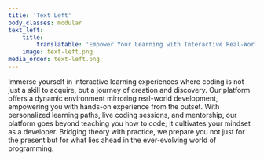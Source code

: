 ```yaml
---
title: 'Text Left'
body_classes: modular
text_left:
    title:
        translatable: 'Empower Your Learning with Interactive Real-World Coding'
    image: text-left.png
media_order: text-left.png
---
```


Immerse yourself in interactive learning experiences where coding is not just a skill to acquire, but a journey of creation and discovery. Our platform offers a dynamic environment mirroring real-world development, empowering you with hands-on experience from the outset. With personalized learning paths, live coding sessions, and mentorship, our platform goes beyond teaching you how to code; it cultivates your mindset as a developer. Bridging theory with practice, we prepare you not just for the present but for what lies ahead in the ever-evolving world of programming.